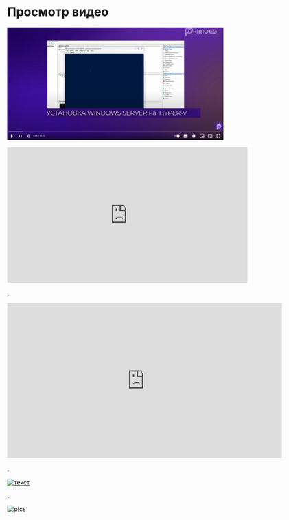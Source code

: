 # Просмотр видео

[![установка оркестратора](<../../../.gitbook/assets/test-pic.png>)](https://youtu.be/IAIRmChw65k?si=EGuQeE-o9Cn21OF8?t=5s "")


<iframe width="560" height="315" src="https://www.youtube.com/embed/IAIRmChw65k?si=EGuQeE-o9Cn21OF8" frameborder="0" allow="accelerometer; autoplay; clipboard-write; encrypted-media; gyroscope; picture-in-picture" allowfullscreen></iframe>

.

<iframe id="ytplayer" type="text/html" width="640" height="360" src="http://www.youtube.com/embed/IAIRmChw65k?si=EGuQeE-o9Cn21OF8" frameborder="0"/></iframe>

.

[![текст](https://img.youtube.com/vi/IAIRmChw65k&ab_channel=PrimoRPA/0.png)](https://www.youtube.com/watch?v=IAIRmChw65k?si=EGuQeE-o9Cn21OF8)

..

[![pics](<img src="//img.youtube.com/vi/IAIRmChw65k&ab_channel=PrimoRPA/0.png" width="640" height="480">)](https://youtu.be/IAIRmChw65k?si=EGuQeE-o9Cn21OF8?t=5s "")

